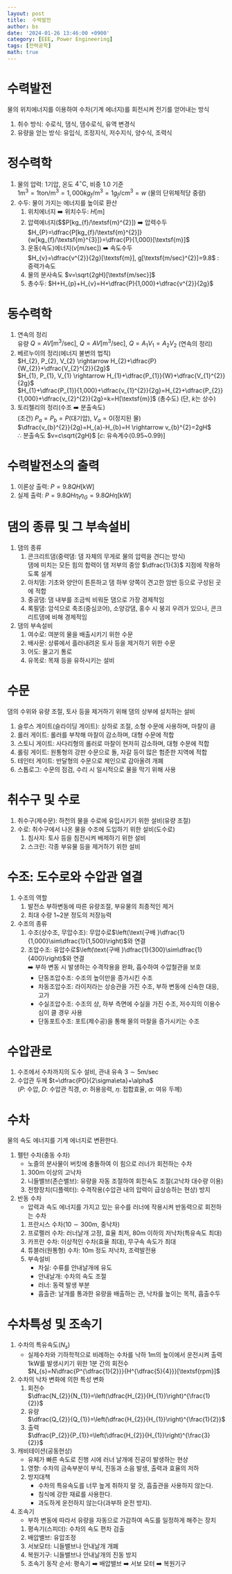 ```yaml
---
layout: post
title:  수력발전
author: bs
date: '2024-01-26 13:46:00 +0900'
category: [EEE, Power Engineering]
tags: [전력공학]
math: true
---
```


# 수력발전
물의 위치에너지를 이용하여 수차(기계 에너지)를 회전시켜 전기를 얻어내는 방식
1. 취수 방식: 수로식, 댐식, 댐수로식, 유역 변경식
2. 유량을 얻는 방식: 유입식, 조정지식, 저수지식, 양수식, 조력식

# 정수력학
1. 물의 압력: $1$기압, 온도 $4^{\circ}\textsf{C}$, 비중 $1.0$ 기준<br>
    $1\textsf{m}^{3}=1\textsf{ton/m}^{3}=1,000kg_{f}/\textsf{m}^{3}=1g_{f}/\textsf{cm}^{3}=w$ (물의 단위체적당 중량)
2. 수두: 물이 가지는 에너지를 높이로 환산
    1. 위치에너지 :arrow_right: 위치수두: $H[\textsf{m}]$
    2. 압력에너지($$P[kg_{f}/\textsf{m}^{2}]) :arrow_right: 압력수두<br>
        $H_{P}=\dfrac{P[kg_{f}/\textsf{m}^{2}]}{w[kg_{f}/\textsf{m}^{3}]}=\dfrac{P}{1,000}[\textsf{m}]$
    3. 운동(속도)에너지($v[\textsf{m/sec}]$) :arrow_right: 속도수두<br>
        $H_{v}=\dfrac{v^{2}}{2g}[\textsf{m}], g[\textsf{m/sec}^{2}]=9.8$ : 중력가속도
    4. 물의 분사속도 $v=\sqrt{2gH}[\textsf{m/sec}]$
    5. 총수두: $H+H_{p}+H_{v}=H+\dfrac{P}{1,000}+\dfrac{v^{2}}{2g}$

# 동수력학
1. 연속의 정리<br>
    유량 $Q=AV[\textsf{m}^{3}/\textsf{sec}]$, $Q=AV[\textsf{m}^{3}/\textsf{sec}]$, $Q=A_{1}V_{1}=A_{2}V_{2}$ (연속의 정리)
2. 베르누이의 정리(에너지 불변의 법칙)<br>
    $H_{2}, P_{2}, V_{2} \rightarrow H_{2}+\dfrac{P}{W_{2}}+\dfrac{V_{2}^{2}}{2g}$<br>
    $H_{1}, P_{1}, V_{1} \rightarrow H_{1}+\dfrac{P_{1}}{W}+\dfrac{V_{1}^{2}}{2g}$<br>
    $H_{1}+\dfrac{P_{1}}{1,000}+\dfrac{v_{1}^{2}}{2g}=H_{2}+\dfrac{P_{2}}{1,000}+\dfrac{v_{2}^{2}}{2g}=k=H[\textsf{m}]$ (총수도) (단, $k$는 상수)
3. 토리첼리의 정리(수조 :arrow_right: 분출속도)<br>
    (조건) $P_{a}=P_{b}=P$(대기압), $V_{a}=0$(정지된 물)<br>
    $\dfrac{v_{b}^{2}}{2g}=H_{a}-H_{b}=H \rightarrow v_{b}^{2}=2gH$<br>
    $\therefore$ 분출속도 $v=c\sqrt{2gH}$ [$c$: 유속계수($0.95$~$0.99$)]

# 수력발전소의 출력
1. 이론상 출력: $P=9.8QH[\textsf{kW}]$
2. 실제 출력: $P=9.8QH\eta_{t}\eta_{G}=9.8QH\eta [\textsf{kW}]$

# 댐의 종류 및 그 부속설비
1. 댐의 종류
    1. 콘크리트댐(중력댐: 댐 자체의 무게로 물의 압력을 견디는 방식)<br>
        댐에 미치는 모든 힘의 합력이 댐 저부의 중앙 $\dfrac{1}{3}$ 지점에 작용하도록 설계
    2. 아치댐: 기초와 양안이 튼튼하고 댐 하부 양쪽이 견고한 암반 등으로 구성된 곳에 적합
    3. 중공댐: 댐 내부를 조금씩 비워둔 댐으로 가장 경제적임
    4. 록필댐: 암석으로 축조(중심코어), 소양강댐, 홍수 시 붕괴 우려가 있으나, 콘크리트댐에 비해 경제적임
2. 댐의 부속설비
    1. 여수로: 여분의 물을 배출시키기 위한 수문
    2. 배사문: 상류에서 흘러내려온 토사 등을 제거하기 위한 수문
    3. 어도: 물고기 통로
    4. 유목로: 목재 등을 유하시키는 설비

# 수문
댐의 수위와 유량 조절, 토사 등을 제거하기 위해 댐의 상부에 설치하는 설비
1. 슬루스 게이트(슬라이딩 게이트): 상하로 조절, 소형 수문에 사용하며, 마찰이 큼
2. 롤러 게이트: 롤러를 부착해 마찰이 감소하며, 대형 수문에 적합
3. 스토니 게이트: 사다리형의 롤러로 마찰이 현저히 감소하며, 대형 수문에 적합
4. 롤링 게이트: 원통형의 강판 수문으로 돌, 자갈 등이 많은 험준한 지역에 적합
5. 테인터 게이트: 반달형의 수문으로 체인으로 감아올려 개폐
6. 스톱로그: 수문의 점검, 수리 시 일시적으로 물을 막기 위해 사용

# 취수구 및 수로
1. 취수구(제수문): 하천의 물을 수로에 유입시키기 위한 설비(유량 조절)
2. 수로: 취수구에서 나온 물을 수조에 도입하기 위한 설비(도수로)
    1. 침사지: 토사 등을 침전시켜 배제하기 위한 설비
    2. 스크린: 각종 부유물 등을 제거하기 위한 설비

# 수조: 도수로와 수압관 열결
1. 수조의 역할
    1. 발전소 부하변동에 따른 유량조절, 부유물의 최종적인 제거
    2. 최대 수량 1~2분 정도의 저장능력
2. 수조의 종류
    1. 수조(상수조, 무압수조): 무압수로$\left(\text{구배 }\dfrac{1}{1,000}\sim\dfrac{1}{1,500}\right)$와 연결
    2. 조압수조: 유압수로$\left(\text{구배 }\dfrac{1}{300}\sim\dfrac{1}{400}\right)$와 연결<br>
        :arrow_right: 부하 변동 시 발생하는 수격작용을 완화, 흡수하여 수압철관을 보호
        - 단동조압수조: 수조의 높이만을 증가시킨 수조
        - 차동조압수조: 라이저라는 상승관을 가진 수조, 부하 변동에 신속한 대응, 고가
        - 수실조압수조: 수조의 상, 하부 측면에 수실을 가진 수조, 저수지의 이용수심이 클 경우 사용
        - 단동포트수조: 포트(제수공)을 통해 물의 마찰을 증가시키는 수조

# 수압관로
1. 수조에서 수차까지의 도수 설비, 관내 유속 $3\sim 5\textsf{m/sec}$
2. 수압관 두께 $t=\dfrac{PD}{2\sigma\eta}+\alpha$<br>
    ($P$: 수압, $D$: 수압관 직경, $\sigma$: 허용응력, $\eta$: 접합효율, $\alpha$: 여유 두께)

# 수차
물의 속도 에너지를 기계 에너지로 변환한다.
1. 펠턴 수차(충동 수차)
    - 노즐의 분사물이 버킷에 충돌하여 이 힘으로 러너가 회전하는 수차
    1. $300\textsf{m}$ 이상의 고낙차
    2. 니들밸브(존슨밸브): 유량을 자동 조절하여 회전속도 조절(고낙차 대수량 이용)
    3. 전향장치(디플렉터): 수격작용(수압관 내의 압력이 급상승하는 현상) 방지
2. 반동 수차
    - 압력과 속도 에너지를 가지고 있는 유수를 러너에 작용시켜 반동력으로 회전하는 수차
    1. 프란시스 수차($10\sim 300\textsf{m}$, 중낙차)
    2. 프로펠러 수차: 러너날개 고정, 효율 최저, $80\textsf{m}$ 이하의 저낙차(특유속도 최대)
    3. 카프란 수차: 이상적인 수차(효율 최대), 무구속 속도가 최대
    4. 튜블러(원통형) 수차: $10\textsf{m}$ 정도 저낙차, 조력발전용
    5. 부속설비
        - 차실: 수류를 안내날개에 유도
        - 안내날개: 수차의 속도 조절
        - 러너: 동력 발생 부분
        - 흡출관: 날개를 통과한 유량을 배출하는 관, 낙차를 높이는 목적, 흡출수두

# 수차특성 및 조속기
1. 수차의 특유속도($N_{s}$)
    - 실제수차와 기하학적으로 비례하는 수차를 낙하 $1\textsf{m}$의 높이에서 운전시켜 출력 $1\textsf{kW}$를 발생시키기 위한 1분 간의 회전수<br>
    $N_{s}=N\dfrac{P^{\dfrac{1}{2}}}{H^{\dfrac{5}{4}}}[\textsf{rpm}]$
2. 수차의 낙차 변화에 의한 특성 변화
    1. 회전수<br>
        $\dfrac{N_{2}}{N_{1}}=\left(\dfrac{H_{2}}{H_{1}}\right)^{\frac{1}{2}}$
    2. 유량<br>
        $\dfrac{Q_{2}}{Q_{1}}=\left(\dfrac{H_{2}}{H_{1}}\right)^{\frac{1}{2}}$
    3. 출력<br>
        $\dfrac{P_{2}}{P_{1}}=\left(\dfrac{H_{2}}{H_{1}}\right)^{\frac{3}{2}}$
3. 캐비테이션(공동현상)
    - 유체가 빠른 속도로 진행 시에 러너 날개에 진공이 발생하는 현상
    1. 영향: 수차의 금속부분이 부식, 진동과 소음 발생, 출력과 효율의 저하
    2. 방지대책
        - 수차의 특유속도를 너무 높게 취하지 말 것, 흡출관을 사용하지 않는다.
        - 침식에 강한 재료를 사용한다.
        - 과도하게 운전하지 않는다(과부하 운전 방지).
4. 조속기
    - 부하 변동에 따라서 유량을 자동으로 가감하여 속도를 일정하게 해주는 장치
    1. 평속기(스피더): 수차의 속도 편차 검출
    2. 배압밸브: 유압조정
    3. 서보모터: 니들밸브나 안내날개 개폐
    4. 복원기구: 니들밸브나 안내날개의 진동 방지
    5. 조속기 동작 순서: 평속기 :arrow_right: 배압밸브 :arrow_right: 서보 모터 :arrow_right: 복원기구